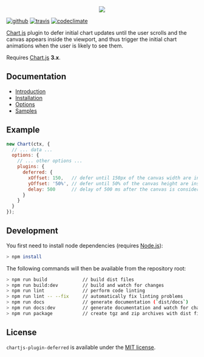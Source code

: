 <div align="center">
  <img src="docs/assets/banner.png"/>
</div>

[![github](https://img.shields.io/github/release/chartjs/chartjs-plugin-deferred.svg?style=flat-square&maxAge=600)](https://github.com/chartjs/chartjs-plugin-deferred/releases/latest) [![travis](https://img.shields.io/travis/chartjs/chartjs-plugin-deferred.svg?style=flat-square&maxAge=600)](https://travis-ci.org/chartjs/chartjs-plugin-deferred) [![codeclimate](https://img.shields.io/codeclimate/maintainability/chartjs/chartjs-plugin-deferred.svg?style=flat-square&maxAge=600)](https://codeclimate.com/github/chartjs/chartjs-plugin-deferred)

[Chart.js](http://www.chartjs.org/) plugin to defer initial chart updates until the user scrolls and the canvas appears inside the viewport, and thus trigger the initial chart animations when the user is likely to see them.

Requires [Chart.js](https://github.com/chartjs/Chart.js/releases) **3.x**.

## Documentation

- [Introduction](https://chartjs-plugin-deferred.netlify.app/)
- [Installation](https://chartjs-plugin-deferred.netlify.app/installation.html)
- [Options](https://chartjs-plugin-deferred.netlify.app/options.html)
- [Samples](https://chartjs-plugin-deferred.netlify.app/samples/)

## Example

```javascript
new Chart(ctx, {
  // ... data ...
  options: {
    // ... other options ...
    plugins: {
      deferred: {
        xOffset: 150,   // defer until 150px of the canvas width are inside the viewport
        yOffset: '50%', // defer until 50% of the canvas height are inside the viewport
        delay: 500      // delay of 500 ms after the canvas is considered inside the viewport
      }
    }
  }
});
```

## Development

You first need to install node dependencies (requires [Node.js](https://nodejs.org/)):

```sh
> npm install
```

The following commands will then be available from the repository root:

```sh
> npm run build             // build dist files
> npm run build:dev         // build and watch for changes
> npm run lint              // perform code linting
> npm run lint -- --fix     // automatically fix linting problems
> npm run docs              // generate documentation (`dist/docs`)
> npm run docs:dev          // generate documentation and watch for changes
> npm run package           // create tgz and zip archives with dist files
```

## License

`chartjs-plugin-deferred` is available under the [MIT license](LICENSE.md).
